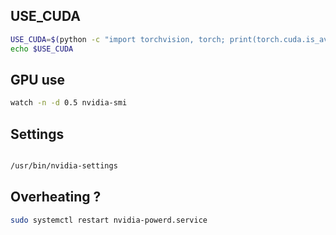 ## USE_CUDA

```bash
USE_CUDA=$(python -c "import torchvision, torch; print(torch.cuda.is_available())")
echo $USE_CUDA

```

## GPU use

```bash
watch -n -d 0.5 nvidia-smi

```

## Settings

```bash

/usr/bin/nvidia-settings

```

## Overheating ?

```bash
sudo systemctl restart nvidia-powerd.service
```

##

##
